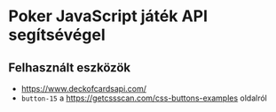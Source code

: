 # Poker JavaScript játék API segítsévégel

## Felhasznált eszközök
- https://www.deckofcardsapi.com/
- `button-15` a https://getcssscan.com/css-buttons-examples oldalról